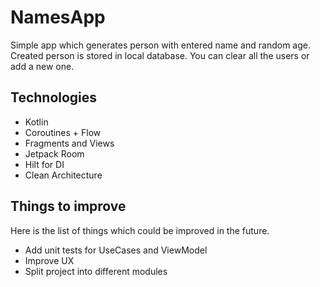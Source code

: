 # NamesApp

Simple app which generates person with entered name and random age.
Created person is stored in local database.
You can clear all the users or add a new one.

## Technologies

- Kotlin
- Coroutines + Flow
- Fragments and Views
- Jetpack Room 
- Hilt for DI
- Clean Architecture

## Things to improve

Here is the list of things which could be improved in the future.

- Add unit tests for UseCases and ViewModel
- Improve UX
- Split project into different modules
